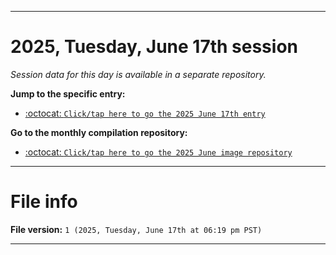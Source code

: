 
***

# 2025, Tuesday, June 17th session

_Session data for this day is available in a separate repository._

**Jump to the specific entry:**

- [:octocat: `Click/tap here to go the 2025 June 17th entry`](https://github.com/seanpm2001/SeansLifeArchive_Images_MotorWorld_CarFactory_Y2025_V6/tree/SeansLifeArchive_Images_MotorWorld_CarFactory_Y2025_V6_Main-dev/2025/06_June/17/)

**Go to the monthly compilation repository:**

- [:octocat: `Click/tap here to go the 2025 June image repository`](https://github.com/seanpm2001/SeansLifeArchive_Images_MotorWorld_CarFactory_Y2025_V6/)

***

# File info

**File version:** `1 (2025, Tuesday, June 17th at 06:19 pm PST)`

***

